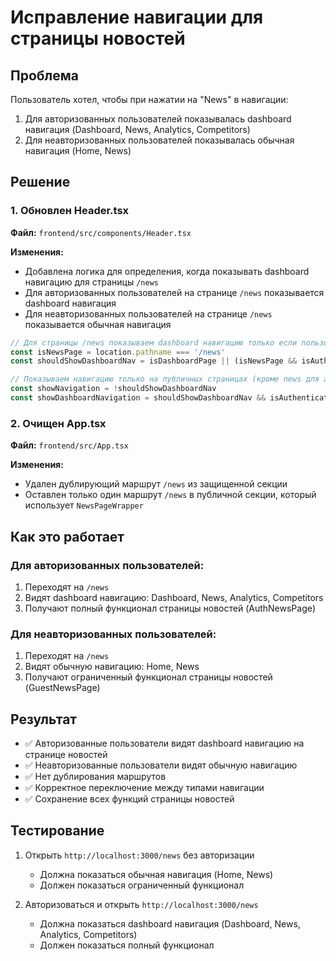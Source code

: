 # Исправление навигации для страницы новостей

## Проблема
Пользователь хотел, чтобы при нажатии на "News" в навигации:
1. Для авторизованных пользователей показывалась dashboard навигация (Dashboard, News, Analytics, Competitors)
2. Для неавторизованных пользователей показывалась обычная навигация (Home, News)

## Решение

### 1. Обновлен Header.tsx
**Файл:** `frontend/src/components/Header.tsx`

**Изменения:**
- Добавлена логика для определения, когда показывать dashboard навигацию для страницы `/news`
- Для авторизованных пользователей на странице `/news` показывается dashboard навигация
- Для неавторизованных пользователей на странице `/news` показывается обычная навигация

```typescript
// Для страницы /news показываем dashboard навигацию только если пользователь авторизован
const isNewsPage = location.pathname === '/news'
const shouldShowDashboardNav = isDashboardPage || (isNewsPage && isAuthenticated)

// Показываем навигацию только на публичных страницах (кроме news для авторизованных)
const showNavigation = !shouldShowDashboardNav
const showDashboardNavigation = shouldShowDashboardNav && isAuthenticated
```

### 2. Очищен App.tsx
**Файл:** `frontend/src/App.tsx`

**Изменения:**
- Удален дублирующий маршрут `/news` из защищенной секции
- Оставлен только один маршрут `/news` в публичной секции, который использует `NewsPageWrapper`

## Как это работает

### Для авторизованных пользователей:
1. Переходят на `/news`
2. Видят dashboard навигацию: Dashboard, News, Analytics, Competitors
3. Получают полный функционал страницы новостей (AuthNewsPage)

### Для неавторизованных пользователей:
1. Переходят на `/news`
2. Видят обычную навигацию: Home, News
3. Получают ограниченный функционал страницы новостей (GuestNewsPage)

## Результат
- ✅ Авторизованные пользователи видят dashboard навигацию на странице новостей
- ✅ Неавторизованные пользователи видят обычную навигацию
- ✅ Нет дублирования маршрутов
- ✅ Корректное переключение между типами навигации
- ✅ Сохранение всех функций страницы новостей

## Тестирование
1. Открыть `http://localhost:3000/news` без авторизации
   - Должна показаться обычная навигация (Home, News)
   - Должен показаться ограниченный функционал

2. Авторизоваться и открыть `http://localhost:3000/news`
   - Должна показаться dashboard навигация (Dashboard, News, Analytics, Competitors)
   - Должен показаться полный функционал
